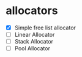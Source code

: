 # allocators

- [x] Simple free list allocator
- [ ] Linear Allocator
- [ ] Stack Allocator
- [ ] Pool Allocator
